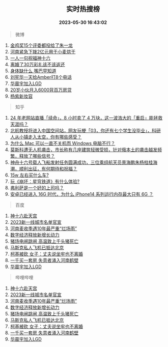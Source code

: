 <div align="center"><h2>实时热搜榜</h2><h4>2023-05-30 16:43:02</h4></div>

> 微博  

1. [金鸡奖15个评委都投给了朱一龙](https://s.weibo.com/weibo?q=%23%E9%87%91%E9%B8%A1%E5%A5%9615%E4%B8%AA%E8%AF%84%E5%A7%94%E9%83%BD%E6%8A%95%E7%BB%99%E4%BA%86%E6%9C%B1%E4%B8%80%E9%BE%99%23&t=31&band_rank=1&Refer=top)<br />
2. [河南紧急下拨2亿元用于小麦烘干](https://s.weibo.com/weibo?q=%23%E6%B2%B3%E5%8D%97%E7%B4%A7%E6%80%A5%E4%B8%8B%E6%8B%A82%E4%BA%BF%E5%85%83%E7%94%A8%E4%BA%8E%E5%B0%8F%E9%BA%A6%E7%83%98%E5%B9%B2%23&t=31&band_rank=2&Refer=top)<br />
3. [一人一句祝福神十六](https://s.weibo.com/weibo?q=%23%E4%B8%80%E4%BA%BA%E4%B8%80%E5%8F%A5%E7%A5%9D%E7%A6%8F%E7%A5%9E%E5%8D%81%E5%85%AD%23&t=31&band_rank=3&Refer=top)<br />
4. [离婚了30万彩礼该不该返还](https://s.weibo.com/weibo?q=%23%E7%A6%BB%E5%A9%9A%E4%BA%8630%E4%B8%87%E5%BD%A9%E7%A4%BC%E8%AF%A5%E4%B8%8D%E8%AF%A5%E8%BF%94%E8%BF%98%23&t=31&band_rank=4&Refer=top)<br />
5. [身体缺什么 嘴巴早知道](https://s.weibo.com/weibo?q=%E8%BA%AB%E4%BD%93%E7%BC%BA%E4%BB%80%E4%B9%88%20%E5%98%B4%E5%B7%B4%E6%97%A9%E7%9F%A5%E9%81%93&t=31&band_rank=5&Refer=top)<br />
6. [刘宪华一天给Amber打8个电话](https://s.weibo.com/weibo?q=%23%E5%88%98%E5%AE%AA%E5%8D%8E%E4%B8%80%E5%A4%A9%E7%BB%99Amber%E6%89%938%E4%B8%AA%E7%94%B5%E8%AF%9D%23&t=31&band_rank=6&Refer=top)<br />
7. [华晨宇加入LGD](https://s.weibo.com/weibo?q=%23%E5%8D%8E%E6%99%A8%E5%AE%87%E5%8A%A0%E5%85%A5LGD%23&t=31&band_rank=7&Refer=top)<br />
8. [20岁小伙月入6000背百万房贷](https://s.weibo.com/weibo?q=%2320%E5%B2%81%E5%B0%8F%E4%BC%99%E6%9C%88%E5%85%A56000%E8%83%8C%E7%99%BE%E4%B8%87%E6%88%BF%E8%B4%B7%23&t=31&band_rank=8&Refer=top)<br />
9. [杨紫新妆容](https://s.weibo.com/weibo?q=%23%E6%9D%A8%E7%B4%AB%E6%96%B0%E5%A6%86%E5%AE%B9%23&t=31&band_rank=9&Refer=top)<br />

> 知乎  

1. [24 年老网站直播「续命」，8 小时卖了 4 万块，这一波浩大的「重启」能拯救天涯吗？](https://www.zhihu.com/question/603776523)<br />
2. [北航教授将进入中国空间站，网友玩梗「03，你还有七个学生没毕业」，科研人从小镇走入太空，你有哪些感受？](https://www.zhihu.com/question/603802527)<br />
3. [为什么 Mac 可以一直不关机而 Windows 电脑不行？](https://www.zhihu.com/question/602382675)<br />
4. [莫斯科遭无人机袭击，市长称有几座建筑轻微受损，针对俄本土的袭击越发频繁，释放了哪些信号？](https://www.zhihu.com/question/603814229)<br />
5. [神舟十六号载人飞船发射任务圆满成功，三位乘组航天员景海鹏朱杨柱桂海潮，顺利出征，有何期待和祝福？](https://www.zhihu.com/question/601725007)<br />
6. [15w 左右买什么车?](https://www.zhihu.com/question/603060255)<br />
7. [玩《崩坏：星穹铁道》有什么体验?](https://www.zhihu.com/question/603047482)<br />
8. [弗利萨是一个好的上司吗？](https://www.zhihu.com/question/310918169)<br />
9. [安卓已经进入 16G 时代，为什么 iPhone14 系列运行内存最大只有 6G ？](https://www.zhihu.com/question/602238086)<br />

> 百度  

1. [神十六赴天宫](https://www.baidu.com/s?wd=%E7%A5%9E%E5%8D%81%E5%85%AD%E8%B5%B4%E5%A4%A9%E5%AE%AB&sa=fyb_news&rsv_dl=fyb_news)<br />
2. [2023新一线城市名单官宣](https://www.baidu.com/s?wd=2023%E6%96%B0%E4%B8%80%E7%BA%BF%E5%9F%8E%E5%B8%82%E5%90%8D%E5%8D%95%E5%AE%98%E5%AE%A3&sa=fyb_news&rsv_dl=fyb_news)<br />
3. [河南麦收季遇10年最严重“烂场雨”](https://www.baidu.com/s?wd=%E6%B2%B3%E5%8D%97%E9%BA%A6%E6%94%B6%E5%AD%A3%E9%81%8710%E5%B9%B4%E6%9C%80%E4%B8%A5%E9%87%8D%E2%80%9C%E7%83%82%E5%9C%BA%E9%9B%A8%E2%80%9D&sa=fyb_news&rsv_dl=fyb_news)<br />
4. [数字经济释放新增长动力](https://www.baidu.com/s?wd=%E6%95%B0%E5%AD%97%E7%BB%8F%E6%B5%8E%E9%87%8A%E6%94%BE%E6%96%B0%E5%A2%9E%E9%95%BF%E5%8A%A8%E5%8A%9B&sa=fyb_news&rsv_dl=fyb_news)<br />
5. [猪场电闸跳闸 高温致上千头猪死亡](https://www.baidu.com/s?wd=%E7%8C%AA%E5%9C%BA%E7%94%B5%E9%97%B8%E8%B7%B3%E9%97%B8+%E9%AB%98%E6%B8%A9%E8%87%B4%E4%B8%8A%E5%8D%83%E5%A4%B4%E7%8C%AA%E6%AD%BB%E4%BA%A1&sa=fyb_news&rsv_dl=fyb_news)<br />
6. [马斯克私人飞机已抵达北京](https://www.baidu.com/s?wd=%E9%A9%AC%E6%96%AF%E5%85%8B%E7%A7%81%E4%BA%BA%E9%A3%9E%E6%9C%BA%E5%B7%B2%E6%8A%B5%E8%BE%BE%E5%8C%97%E4%BA%AC&sa=fyb_news&rsv_dl=fyb_news)<br />
7. [柯基被砍 女子：丈夫说坐牢也不离婚](https://www.baidu.com/s?wd=%E6%9F%AF%E5%9F%BA%E8%A2%AB%E7%A0%8D+%E5%A5%B3%E5%AD%90%EF%BC%9A%E4%B8%88%E5%A4%AB%E8%AF%B4%E5%9D%90%E7%89%A2%E4%B9%9F%E4%B8%8D%E7%A6%BB%E5%A9%9A&sa=fyb_news&rsv_dl=fyb_news)<br />
8. [一千买一套房 失意者涌入河南鹤壁](https://www.baidu.com/s?wd=%E4%B8%80%E5%8D%83%E4%B9%B0%E4%B8%80%E5%A5%97%E6%88%BF+%E5%A4%B1%E6%84%8F%E8%80%85%E6%B6%8C%E5%85%A5%E6%B2%B3%E5%8D%97%E9%B9%A4%E5%A3%81&sa=fyb_news&rsv_dl=fyb_news)<br />
9. [华晨宇加入LGD](https://www.baidu.com/s?wd=%E5%8D%8E%E6%99%A8%E5%AE%87%E5%8A%A0%E5%85%A5LGD&sa=fyb_news&rsv_dl=fyb_news)<br />

> 哔哩哔哩  

1. [神十六赴天宫](https://www.baidu.com/s?wd=%E7%A5%9E%E5%8D%81%E5%85%AD%E8%B5%B4%E5%A4%A9%E5%AE%AB&sa=fyb_news&rsv_dl=fyb_news)<br />
2. [2023新一线城市名单官宣](https://www.baidu.com/s?wd=2023%E6%96%B0%E4%B8%80%E7%BA%BF%E5%9F%8E%E5%B8%82%E5%90%8D%E5%8D%95%E5%AE%98%E5%AE%A3&sa=fyb_news&rsv_dl=fyb_news)<br />
3. [河南麦收季遇10年最严重“烂场雨”](https://www.baidu.com/s?wd=%E6%B2%B3%E5%8D%97%E9%BA%A6%E6%94%B6%E5%AD%A3%E9%81%8710%E5%B9%B4%E6%9C%80%E4%B8%A5%E9%87%8D%E2%80%9C%E7%83%82%E5%9C%BA%E9%9B%A8%E2%80%9D&sa=fyb_news&rsv_dl=fyb_news)<br />
4. [数字经济释放新增长动力](https://www.baidu.com/s?wd=%E6%95%B0%E5%AD%97%E7%BB%8F%E6%B5%8E%E9%87%8A%E6%94%BE%E6%96%B0%E5%A2%9E%E9%95%BF%E5%8A%A8%E5%8A%9B&sa=fyb_news&rsv_dl=fyb_news)<br />
5. [猪场电闸跳闸 高温致上千头猪死亡](https://www.baidu.com/s?wd=%E7%8C%AA%E5%9C%BA%E7%94%B5%E9%97%B8%E8%B7%B3%E9%97%B8+%E9%AB%98%E6%B8%A9%E8%87%B4%E4%B8%8A%E5%8D%83%E5%A4%B4%E7%8C%AA%E6%AD%BB%E4%BA%A1&sa=fyb_news&rsv_dl=fyb_news)<br />
6. [马斯克私人飞机已抵达北京](https://www.baidu.com/s?wd=%E9%A9%AC%E6%96%AF%E5%85%8B%E7%A7%81%E4%BA%BA%E9%A3%9E%E6%9C%BA%E5%B7%B2%E6%8A%B5%E8%BE%BE%E5%8C%97%E4%BA%AC&sa=fyb_news&rsv_dl=fyb_news)<br />
7. [柯基被砍 女子：丈夫说坐牢也不离婚](https://www.baidu.com/s?wd=%E6%9F%AF%E5%9F%BA%E8%A2%AB%E7%A0%8D+%E5%A5%B3%E5%AD%90%EF%BC%9A%E4%B8%88%E5%A4%AB%E8%AF%B4%E5%9D%90%E7%89%A2%E4%B9%9F%E4%B8%8D%E7%A6%BB%E5%A9%9A&sa=fyb_news&rsv_dl=fyb_news)<br />
8. [一千买一套房 失意者涌入河南鹤壁](https://www.baidu.com/s?wd=%E4%B8%80%E5%8D%83%E4%B9%B0%E4%B8%80%E5%A5%97%E6%88%BF+%E5%A4%B1%E6%84%8F%E8%80%85%E6%B6%8C%E5%85%A5%E6%B2%B3%E5%8D%97%E9%B9%A4%E5%A3%81&sa=fyb_news&rsv_dl=fyb_news)<br />
9. [华晨宇加入LGD](https://www.baidu.com/s?wd=%E5%8D%8E%E6%99%A8%E5%AE%87%E5%8A%A0%E5%85%A5LGD&sa=fyb_news&rsv_dl=fyb_news)<br />
